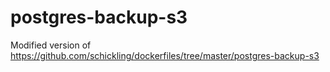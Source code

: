 # postgres-backup-s3
Modified version of https://github.com/schickling/dockerfiles/tree/master/postgres-backup-s3
